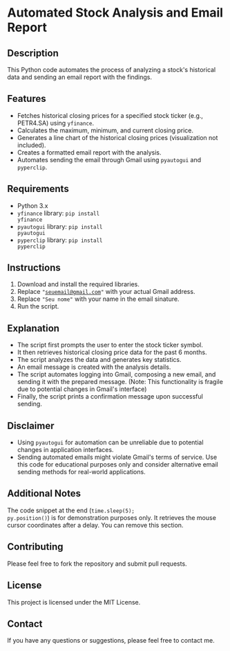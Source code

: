 # Automated Stock Analysis and Email Report

## Description

This Python code automates the process of analyzing a stock's historical data and sending an email report with the findings.

## Features

* Fetches historical closing prices for a specified stock ticker (e.g., PETR4.SA) using <code>yfinance</code>.
* Calculates the maximum, minimum, and current closing price.
* Generates a line chart of the historical closing prices (visualization not included).
* Creates a formatted email report with the analysis.
* Automates sending the email through Gmail using <code>pyautogui</code> and  <code>pyperclip</code>.

## Requirements

* Python 3.x
* <code>yfinance</code> library: <code>pip install yfinance</code>
* <code>pyautogui</code> library: <code>pip install pyautogui</code>
* <code>pyperclip</code> library: <code>pip install pyperclip</code>

## Instructions

1. Download and install the required libraries.
2. Replace <code>"seuemail@gmail.com"</code> with your actual Gmail address.
3. Replace <code>"Seu nome"</code> with your name in the email sinature.
4. Run the script.

## Explanation

* The script first prompts the user to enter the stock ticker symbol.
* It then retrieves historical closing price data for the past 6 months.
* The script analyzes the data and generates key statistics.
* An email message is created with the analysis details.
* The script automates logging into Gmail, composing a new email, and sending it with the prepared message. (Note: This functionality is fragile due to potential changes in Gmail's interface)
* Finally, the script prints a confirmation message upon successful sending.

## Disclaimer

* Using <code>pyautogui</code> for automation can be unreliable due to potential changes in application interfaces.
* Sending automated emails might violate Gmail's terms of service. Use this code for educational purposes only and consider alternative email sending methods for real-world applications.

## Additional Notes

The code snippet at the end (<code>time.sleep(5); py.position()</code>) is for demonstration purposes only. It retrieves the mouse cursor coordinates after a delay. You can remove this section.

## Contributing

Please feel free to fork the repository and submit pull requests.

## License

This project is licensed under the MIT License.

## Contact

If you have any questions or suggestions, please feel free to contact me.
